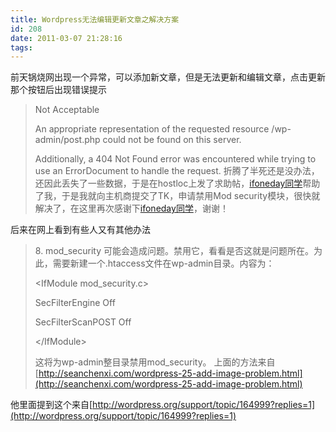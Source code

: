 ```yaml
---
title: Wordpress无法编辑更新文章之解决方案
id: 208
date: 2011-03-07 21:28:16
tags:
---
```


前天锅烧网出现一个异常，可以添加新文章，但是无法更新和编辑文章，点击更新那个按钮后出现错误提示
> Not Acceptable> 
> An appropriate representation of the requested resource /wp-admin/post.php could not be found on this server.> 
> 
> Additionally, a 404 Not Found error was encountered while trying to use an ErrorDocument to handle the request.<!--more-->
折腾了半死还是没办法，还因此丢失了一些数据，于是在hostloc上发了求助帖，[ifoneday同学](http://www.hostloc.com/viewthread.php?tid=49276&amp;page=2#pid654780)帮助了我，于是我就向主机商提交了TK，申请禁用Mod security模块，很快就解决了，在这里再次感谢下[ifoneday同学](http://www.hostloc.com/viewthread.php?tid=49276&amp;page=2#pid654780)，谢谢！

后来在网上看到有些人又有其他办法
> 8\. mod_security 可能会造成问题。禁用它，看看是否这就是问题所在。为此，需要新建一个.htaccess文件在wp-admin目录。内容为：> 
> 
> &lt;IfModule mod_security.c&gt;> 
> SecFilterEngine Off> 
> SecFilterScanPOST Off> 
> &lt;/IfModule&gt;> 
> 
> 这将为wp-admin整目录禁用mod_security。
上面的方法来自[http://seanchenxi.com/wordpress-25-add-image-problem.html](http://seanchenxi.com/wordpress-25-add-image-problem.html)

他里面提到这个来自[http://wordpress.org/support/topic/164999?replies=1](http://wordpress.org/support/topic/164999?replies=1)